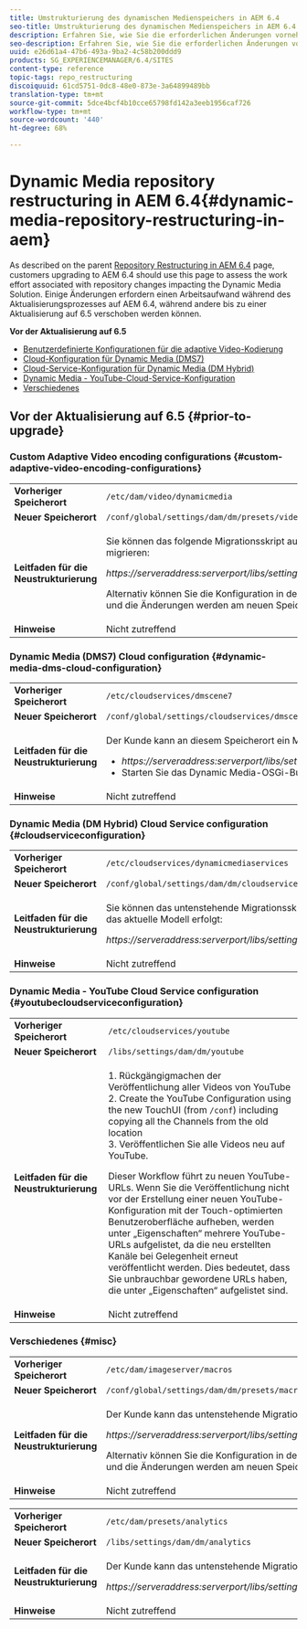 ```yaml
---
title: Umstrukturierung des dynamischen Medienspeichers in AEM 6.4
seo-title: Umstrukturierung des dynamischen Medienspeichers in AEM 6.4
description: Erfahren Sie, wie Sie die erforderlichen Änderungen vornehmen können, um zur neuen Repository-Struktur in AEM 6.4 für Dynamic Media zu migrieren.
seo-description: Erfahren Sie, wie Sie die erforderlichen Änderungen vornehmen können, um zur neuen Repository-Struktur in AEM 6.4 für Dynamic Media zu migrieren.
uuid: e26d61a4-47b6-493a-9ba2-4c58b200ddd9
products: SG_EXPERIENCEMANAGER/6.4/SITES
content-type: reference
topic-tags: repo_restructuring
discoiquuid: 61cd5751-0dc8-48e0-873e-3a64899489bb
translation-type: tm+mt
source-git-commit: 5dce4bcf4b10cce65798fd142a3eeb1956caf726
workflow-type: tm+mt
source-wordcount: '440'
ht-degree: 68%

---
```



# Dynamic Media repository restructuring in AEM 6.4{#dynamic-media-repository-restructuring-in-aem}

As described on the parent [Repository Restructuring in AEM 6.4](/help/sites-deploying/repository-restructuring.md) page, customers upgrading to AEM 6.4 should use this page to assess the work effort associated with repository changes impacting the Dynamic Media Solution. Einige Änderungen erfordern einen Arbeitsaufwand während des Aktualisierungsprozesses auf AEM 6.4, während andere bis zu einer Aktualisierung auf 6.5 verschoben werden können.

**Vor der Aktualisierung auf 6.5**

* [Benutzerdefinierte Konfigurationen für die adaptive Video-Kodierung](/help/sites-deploying/dynamicmedia-repository-restructuring-in-aem-6-4.md#custom-adaptive-video-encoding-configurations)
* [Cloud-Konfiguration für Dynamic Media (DMS7)](/help/sites-deploying/dynamicmedia-repository-restructuring-in-aem-6-4.md#dynamic-media-dms-cloud-configuration)
* [Cloud-Service-Konfiguration für Dynamic Media (DM Hybrid)](/help/sites-deploying/dynamicmedia-repository-restructuring-in-aem-6-4.md#cloudserviceconfiguration)
* [Dynamic Media - YouTube-Cloud-Service-Konfiguration](/help/sites-deploying/dynamicmedia-repository-restructuring-in-aem-6-4.md#youtubecloudserviceconfiguration)
* [Verschiedenes](/help/sites-deploying/dynamicmedia-repository-restructuring-in-aem-6-4.md#misc)

## Vor der Aktualisierung auf 6.5 {#prior-to-upgrade}

### Custom Adaptive Video encoding configurations  {#custom-adaptive-video-encoding-configurations}

<table> 
 <tbody>
  <tr>
   <td><strong>Vorheriger Speicherort</strong></td> 
   <td><code>/etc/dam/video/dynamicmedia</code></td> 
  </tr>
  <tr>
   <td><strong>Neuer Speicherort</strong></td> 
   <td><code>/conf/global/settings/dam/dm/presets/video/jcr:content</code></td> 
  </tr>
  <tr>
   <td><strong>Leitfaden für die Neustrukturierung</strong></td> 
   <td><p>Sie können das folgende Migrationsskript ausführen, um zum neuen Speicherort zu migrieren:</p> <p><em>https://serveraddress:serverport/libs/settings/dam/dm/presets.migratedmcontent.json</em></p> <p>Alternativ können Sie die Konfiguration in der AEM-Benutzeroberfläche bearbeiten, und die Änderungen werden am neuen Speicherort gespeichert.</p> </td> 
  </tr>
  <tr>
   <td><strong>Hinweise</strong></td> 
   <td>Nicht zutreffend<br /> </td> 
  </tr>
 </tbody>
</table>

### Dynamic Media (DMS7) Cloud configuration {#dynamic-media-dms-cloud-configuration}

<table> 
 <tbody>
  <tr>
   <td><strong>Vorheriger Speicherort</strong></td> 
   <td><code>/etc/cloudservices/dmscene7</code></td> 
  </tr>
  <tr>
   <td><strong>Neuer Speicherort</strong></td> 
   <td><code>/conf/global/settings/cloudservices/dmscene7</code></td> 
  </tr>
  <tr>
   <td><strong>Leitfaden für die Neustrukturierung</strong></td> 
   <td><p>Der Kunde kann an diesem Speicherort ein Migrationsskript ausführen:<br /> </p> 
    <ul> 
     <li><em>https://serveraddress:serverport/libs/settings/dam/dm/presets.migratedmcontent.json</em></li> 
     <li>Starten Sie das Dynamic Media-OSGi-Bundle neu.</li> 
    </ul> </td> 
  </tr>
  <tr>
   <td><strong>Hinweise</strong></td> 
   <td>Nicht zutreffend</td> 
  </tr>
 </tbody>
</table>

### Dynamic Media (DM Hybrid) Cloud Service configuration {#cloudserviceconfiguration}

<table> 
 <tbody>
  <tr>
   <td><strong>Vorheriger Speicherort</strong></td> 
   <td><code>/etc/cloudservices/dynamicmediaservices</code></td> 
  </tr>
  <tr>
   <td><strong>Neuer Speicherort</strong></td> 
   <td><code>/conf/global/settings/dam/dm/cloudservices/dynamicmediaservices</code></td> 
  </tr>
  <tr>
   <td><strong>Leitfaden für die Neustrukturierung</strong></td> 
   <td><p>Sie können das untenstehende Migrationsskript ausführen, damit eine Anpassung an das aktuelle Modell erfolgt:</p> <p><em>https://serveraddress:serverport/libs/settings/dam/dm/presets.migratedmcontent.jso</em></p> </td> 
  </tr>
  <tr>
   <td><strong>Hinweise</strong></td> 
   <td>Nicht zutreffend<br /> </td> 
  </tr>
 </tbody>
</table>

### Dynamic Media - YouTube Cloud Service configuration  {#youtubecloudserviceconfiguration}

<table> 
 <tbody>
  <tr>
   <td><strong>Vorheriger Speicherort</strong></td> 
   <td><code>/etc/cloudservices/youtube</code></td> 
  </tr>
  <tr>
   <td><strong>Neuer Speicherort</strong></td> 
   <td><code>/libs/settings/dam/dm/youtube</code></td> 
  </tr>
  <tr>
   <td><strong>Leitfaden für die Neustrukturierung</strong></td> 
   <td><p>1. Rückgängigmachen der Veröffentlichung aller Videos von YouTube<br /> 2. Create the YouTube Configuration using the new TouchUI (from <code>/conf</code>) including copying all the Channels from the old location<br /> 3. Veröffentlichen Sie alle Videos neu auf YouTube.</p> <p>Dieser Workflow führt zu neuen YouTube-URLs. Wenn Sie die Veröffentlichung nicht vor der Erstellung einer neuen YouTube-Konfiguration mit der Touch-optimierten Benutzeroberfläche aufheben, werden unter „Eigenschaften“ mehrere YouTube-URLs aufgelistet, da die neu erstellten Kanäle bei Gelegenheit erneut veröffentlicht werden. Dies bedeutet, dass Sie unbrauchbar gewordene URLs haben, die unter „Eigenschaften“ aufgelistet sind.</p> </td> 
  </tr>
  <tr>
   <td><strong>Hinweise</strong></td> 
   <td>Nicht zutreffend<br /> </td> 
  </tr>
 </tbody>
</table>

### Verschiedenes {#misc}

<table> 
 <tbody>
  <tr>
   <td><strong>Vorheriger Speicherort</strong></td> 
   <td><code>/etc/dam/imageserver/macros</code></td> 
  </tr>
  <tr>
   <td><strong>Neuer Speicherort</strong></td> 
   <td><code>/conf/global/settings/dam/dm/presets/macro</code></td> 
  </tr>
  <tr>
   <td><strong>Leitfaden für die Neustrukturierung</strong></td> 
   <td><p>Der Kunde kann das untenstehende Migrationsskript ausführen.</p> <p><em>https://serveraddress:serverport/libs/settings/dam/dm/presets.migratedmcontent.json</em></p> <p>Alternativ können Sie die Konfiguration in der AEM-Benutzeroberfläche bearbeiten, und die Änderungen werden am neuen Speicherort gespeichert.</p> </td> 
  </tr>
  <tr>
   <td><strong>Hinweise</strong></td> 
   <td>Nicht zutreffend</td> 
  </tr>
 </tbody>
</table>

<table> 
 <tbody>
  <tr>
   <td><strong>Vorheriger Speicherort</strong></td> 
   <td><code>/etc/dam/presets/analytics</code></td> 
  </tr>
  <tr>
   <td><strong>Neuer Speicherort</strong></td> 
   <td><code>/libs/settings/dam/dm/analytics</code></td> 
  </tr>
  <tr>
   <td><strong>Leitfaden für die Neustrukturierung</strong></td> 
   <td><p>Der Kunde kann das untenstehende Migrationsskript ausführen.</p> <p><em>https://serveraddress:serverport/libs/settings/dam/dm/presets.migratedmcontent.json</em></p> </td> 
  </tr>
  <tr>
   <td><strong>Hinweise</strong></td> 
   <td>Nicht zutreffend</td> 
  </tr>
 </tbody>
</table>


